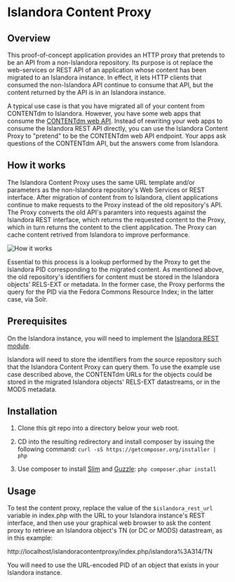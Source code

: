 # Islandora Content Proxy

## Overview

This proof-of-concept application provides an HTTP proxy that pretends to be an API from a non-Islandora repository. Its purpose is ot replace the web-services or REST API of an application whose content has been migrated to an Islandora instance. In effect, it lets HTTP clients that consumed the non-Islandora API continue to consume that API, but the content returned by the API is in an Islandora instance.

A typical use case is that you have migrated all of your content from CONTENTdm to Islandora. However, you have some web apps that consume the [CONTENTdm web API](http://www.contentdm.org/help6/custom/customize2a.asp). Instead of rewriting your web apps to consume the Islandora REST API directly, you can use the Islandora Content Proxy to "pretend" to be the CONTENTdm web API endpoint. Your apps ask questions of the CONTENTdm API, but the answers come from Islandora.

## How it works

The Islandora Content Proxy uses the same URL template and/or parameters as the non-Islandora repository's Web Services or REST interface. After migration of content from to Islandora, client applications continue to make requests to the Proxy instead of the old repository's API. The Proxy converts the old API's paramters into requests against the Islandora REST interface, which returns the requested content to the Proxy, which in turn returns the content to the client application. The Proxy can cache content retrived from Islandora to improve performance.

![How it works](https://dl.dropboxusercontent.com/u/1015702/linked_to/Islandora%20Content%20Proxy%20activity%20diagram.png)

Essential to this process is a lookup performed by the Proxy to get the Islandora PID corresponding to the migrated content. As mentioned above, the old repository's identifiers for content must be stored in the Islandora objects' RELS-EXT or metadata. In the former case, the Proxy performs the query for the PID via the Fedora Commons Resource Index; in the latter case, via Solr.

## Prerequisites

On the Islandora instance, you will need to implement the [Islandora REST module](https://github.com/discoverygarden/islandora_rest).

Islandora will need to store the identifiers from the source repository such that the Islandora Content Proxy can query them. To use the example use case described above, the CONTENTdm URLs for the objects could be stored in the migrated Islandora objects' RELS-EXT datastreams, or in the MODS metadata.

## Installation

1. Clone this git repo into a directory below your web root.
2. CD into the resulting redirectory and install composer by issuing the following command: ```curl -sS https://getcomposer.org/installer | php```

3. Use composer to install [Slim](http://www.slimframework.com/) and [Guzzle](http://guzzle3.readthedocs.org/): ```php composer.phar install```

## Usage

To test the content proxy, replace the value of the ```$islandora_rest_url``` variable in index.php with the URL to your Islandora instance's REST interface, and then use your graphical web browser to ask the content proxy to retrieve an Islandora object's TN  (or DC or MODS) datastream, as in this example:

http://localhost/islandoracontentproxy/index.php/islandora%3A314/TN

You will need to use the URL-encoded PID of an object that exists in your Islandora instance.
